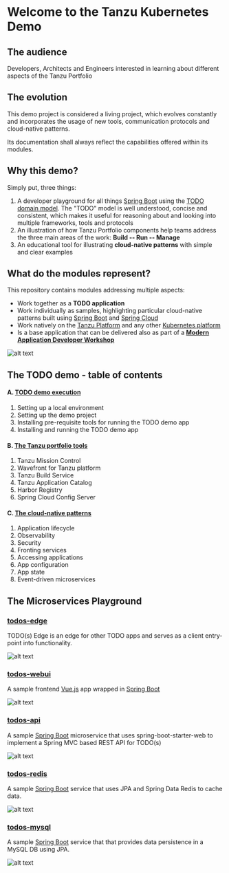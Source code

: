 # Welcome to the Tanzu Kubernetes Demo

## The audience
Developers, Architects and Engineers interested in learning about different aspects of the Tanzu Portfolio

## The evolution
This demo project is considered a living project, which evolves constantly and incorporates the usage of new tools, communication protocols and cloud-native patterns. 

Its documentation shall always reflect the capabilities offered within its modules.

## Why this demo? 
Simply put, three things:

1. A developer playground for all things [Spring Boot](http://spring.io/projects/spring-boot) using the [TODO domain model](http://todomvc.com). The "TODO" model is well understood, concise and consistent, which makes it useful for reasoning about and looking into multiple frameworks, tools and protocols
2. An illustration of how Tanzu Portfolio components help teams address the three main areas of the work: **Build -- Run -- Manage**
3. An educational tool for illustrating **cloud-native patterns** with simple and clear examples

## What do the modules represent?
This repository contains modules addressing multiple aspects:

* Work together as a **TODO application**
* Work individually as samples, highlighting particular cloud-native patterns built using [Spring Boot](http://spring.io/projects/spring-boot) and [Spring Cloud](https://spring.io/projects/spring-cloud)
* Work natively on the [Tanzu Platform](https://cloud.vmware.com/tanzu) and any other [Kubernetes platform](https://kubernetes.io)
* Is a base application that can be delivered also as part of a **[Modern Application Developer Workshop](/todos-workshop/workshop.md)**

![alt text](https://github.com/tanzu-platform-architecture-canada/tanzu-k8s-demo/blob/master/images/todo-services.png "Application Flow")

## The TODO demo - table of contents

#### A. [TODO demo execution](/todos-docs/demo.md)
1. Setting up a local environment
2. Setting up the demo project
3. Installing pre-requisite tools for running the TODO demo app
4. Installing and running the TODO demo app

#### B. [The Tanzu portfolio tools](/todos-docs/tanzu-portfolio.md)

1. Tanzu Mission Control
2. Wavefront for Tanzu platform
3. Tanzu Build Service
4. Tanzu Application Catalog
5. Harbor Registry
6. Spring Cloud Config Server

#### C. [The cloud-native patterns](/todos-docs/patterns.md)

1. Application lifecycle
2. Observability
3. Security
4. Fronting services
5. Accessing applications
6. App configuration
7. App state
8. Event-driven microservices

## The Microservices Playground

### [__todos-edge__](/todos-edge)

TODO(s) Edge is an edge for other TODO apps and serves as a client entry-point into functionality.

![alt text](https://github.com/tanzu-platform-architecture-canada/tanzu-k8s-demo/blob/master/images/edge.png "todos-edge")

### [__todos-webui__](/todos-webui)

A sample frontend [Vue.js](https://vuejs.org/) app wrapped in [Spring Boot](https://spring.io/projects/spring-boot)

![alt text](https://github.com/tanzu-platform-architecture-canada/tanzu-k8s-demo/blob/master/images/ui.png "todos-ui")

### [__todos-api__](/todos-api)

A sample [Spring Boot](https://spring.io/projects/spring-boot) microservice that uses spring-boot-starter-web to implement a Spring MVC based REST API for TODO(s)

![alt text](https://github.com/tanzu-platform-architecture-canada/tanzu-k8s-demo/blob/master/images/rest-api.png "todos-api")

### [__todos-redis__](/todos-redis)

A sample [Spring Boot](https://spring.io/projects/spring-boot) service that uses JPA and Spring Data Redis to cache data.

![alt text](https://github.com/tanzu-platform-architecture-canada/tanzu-k8s-demo/blob/master/images/redis.png "todos-redis")

### [__todos-mysql__](/todos-mysql)

A sample [Spring Boot](https://spring.io/projects/spring-boot) service that that provides data persistence in a MySQL DB using JPA.

![alt text](https://github.com/tanzu-platform-architecture-canada/tanzu-k8s-demo/blob/master/images/mysql.png "todos-myswl")